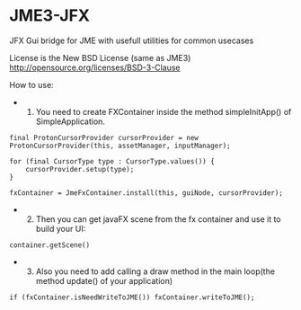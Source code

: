 JME3-JFX
========

JFX Gui bridge for JME with usefull utilities for common usecases

License is the New BSD License (same as JME3) 
http://opensource.org/licenses/BSD-3-Clause

How to use:
* 1. You need to create FXContainer inside the method simpleInitApp() of SimpleApplication.

````
final ProtonCursorProvider cursorProvider = new ProtonCursorProvider(this, assetManager, inputManager);

for (final CursorType type : CursorType.values()) {
    cursorProvider.setup(type);
}

fxContainer = JmeFxContainer.install(this, guiNode, cursorProvider);
````

* 2. Then you can get javaFX scene from the fx container and use it to build your UI:
````
container.getScene()
````
* 3. Also you need to add calling a draw method in the main loop(the method update() of your application)

````
if (fxContainer.isNeedWriteToJME()) fxContainer.writeToJME();
````